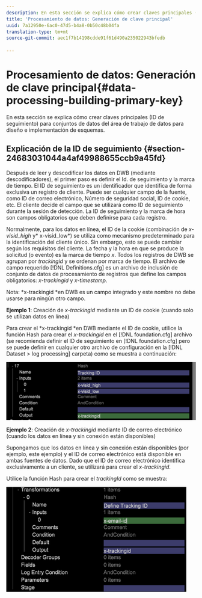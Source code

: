 ```yaml
---
description: En esta sección se explica cómo crear claves principales (ID de seguimiento) para conjuntos de datos del área de trabajo de datos para diseño e implementación de esquemas.
title: 'Procesamiento de datos: Generación de clave principal'
uuid: 7a12950e-6ac0-47d5-b4a8-0b50c48b04fa
translation-type: tm+mt
source-git-commit: aec1f7b14198cdde91f61d490a235022943bfedb

---
```



# Procesamiento de datos: Generación de clave principal{#data-processing-building-primary-key}

En esta sección se explica cómo crear claves principales (ID de seguimiento) para conjuntos de datos del área de trabajo de datos para diseño e implementación de esquemas.

## Explicación de la ID de seguimiento {#section-24683031044a4af49988655ccb9a45fd}

Después de leer y descodificar los datos en DWB (mediante descodificadores), el primer paso es definir el Id. de seguimiento y la marca de tiempo. El ID de seguimiento es un identificador que identifica de forma exclusiva un registro de cliente. Puede ser cualquier campo de la fuente, como ID de correo electrónico, Número de seguridad social, ID de cookie, etc. El cliente decide el campo que se utilizará como ID de seguimiento durante la sesión de detección. La ID de seguimiento y la marca de hora son campos obligatorios que deben definirse para cada registro.

Normalmente, para los datos en línea, el ID de la cookie (combinación de *x-visid_high* y* x-visid_low*) se utiliza como mecanismo predeterminado para la identificación del cliente único. Sin embargo, esto se puede cambiar según los requisitos del cliente. La fecha y la hora en que se produce la solicitud (o evento) es la marca de tiempo *x*. Todos los registros de DWB se agrupan por *trackingid* y se ordenan por marca de tiempo. El archivo de campo requerido [!DNL Definitions.cfg] es un archivo de inclusión de conjunto de datos de procesamiento de registros que define los campos obligatorios: *x-trackingid* y *x-timestamp*.

Nota: *x-trackingid *en DWB es un campo integrado y este nombre no debe usarse para ningún otro campo.

**Ejemplo 1**: Creación de *x-trackingid* mediante un ID de cookie (cuando solo se utilizan datos en línea)

Para crear el *x-trackingid *en DWB mediante el ID de cookie, utilice la función Hash para crear el *x-trackingid* en el [!DNL foundation.cfg] archivo (se recomienda definir el ID de seguimiento en [!DNL foundation.cfg] pero se puede definir en cualquier otro archivo de configuración en la [!DNL Dataset > log processing] carpeta) como se muestra a continuación:

![](assets/dwb_impl_primary_key1.png)

**Ejemplo 2**: Creación de *x-trackingid* mediante ID de correo electrónico (cuando los datos en línea y sin conexión están disponibles)

Supongamos que los datos en línea y sin conexión están disponibles (por ejemplo, este ejemplo) y el ID de correo electrónico está disponible en ambas fuentes de datos. Dado que el ID de correo electrónico identifica exclusivamente a un cliente, se utilizará para crear el *x-trackingid*.

Utilice la función Hash para crear el *trackingId* como se muestra:

![](assets/dwb_impl_primary_key2.png)

